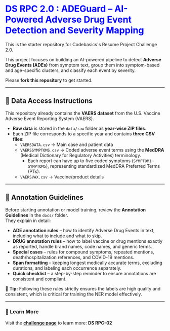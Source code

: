 <h1 style="color:blue;"><b>DS RPC 2.0 : ADEGuard – AI-Powered Adverse Drug Event Detection and Severity Mapping</b></h1>

This is the starter repository for Codebasics's Resume Project Challenge 2.0.  

This project focuses on building an AI-powered pipeline to detect **Adverse Drug Events (ADEs)** from symptom text, group them into symptom-based and age-specific clusters, and classify each event by severity.

Please **fork this repository** to get started.

---


## 📂 Data Access Instructions

This repository already contains the **VAERS dataset** from the U.S. Vaccine Adverse Event Reporting System (VAERS).

- **Raw data** is stored in the `data/raw` folder as **year-wise ZIP files**.
- Each ZIP file corresponds to a specific year and contains **three CSV files**:
  - `VAERSDATA.csv` → Main case and patient data  
  - `VAERSSYMPTOMS.csv` → Coded adverse event terms using the **MedDRA** (Medical Dictionary for Regulatory Activities) terminology.  
     - Each report can have up to five coded symptoms (`SYMPTOM1`–`SYMPTOM5`), representing standardized MedDRA Preferred Terms (PTs).  
  - `VAERSVAX.csv` → Vaccine/product details  


---

## 📝 Annotation Guidelines

Before starting annotation or model training, review the **Annotation Guidelines** in the `docs/` folder.  
They explain in detail:

- **ADE annotation rules** – how to identify Adverse Drug Events in text, including what to include and what to skip.
- **DRUG annotation rules** – how to label vaccine or drug mentions exactly as reported, handle brand names, code names, and generic terms.
- **Special cases** – rules for compound symptoms, repeated mentions, death/hospitalization references, and COVID-19 mentions.
- **Span formatting** – keeping longest medically accurate terms, excluding durations, and labeling each occurrence separately.
- **Quick checklist** – a step-by-step reminder to ensure annotations are consistent and compliant.

📌 **Tip:** Following these rules strictly ensures the labels are high quality and consistent, which is critical for training the NER model effectively.

---

### 📌 Learn More
Visit the **[challenge page](https://codebasics.io/)** to learn more: **DS RPC-02**
